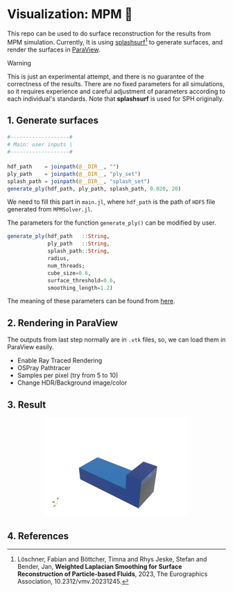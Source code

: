 # Visualization: MPM 🎨

This repo can be used to do surface reconstruction for the results from MPM simulation. Currently,
It is using [splashsurf](https://github.com/InteractiveComputerGraphics/splashsurf)[^1] to generate surfaces, and render the surfaces in [ParaView](https://www.paraview.org/download/). 

> [!WARNING]
> This is just an experimental attempt, and there is no guarantee of the correctness of the results. There are no fixed parameters for all simulations, so it requires experience and careful adjustment of parameters according to each individual's standards. Note that **splashsurf** is used for SPH originally.

## 1. Generate surfaces

```julia
#-------------------#
# Main: user inputs |
#-------------------#

hdf_path    = joinpath(@__DIR__, "")
ply_path    = joinpath(@__DIR__, "ply_set")
splash_path = joinpath(@__DIR__, "splash_set")
generate_ply(hdf_path, ply_path, splash_path, 0.020, 20)
```

We need to fill this part in `main.jl`, where `hdf_path` is the path of `HDF5` file generated from `MPMSolver.jl`. 

The parameters for the function `generate_ply()` can be modified by user.

```julia
generate_ply(hdf_path   ::String, 
             ply_path   ::String, 
             splash_path::String, 
             radius,
             num_threads;
             cube_size=0.6,
             surface_threshold=0.6, 
             smoothing_length=1.2)
```

The meaning of these parameters can be found from [here](https://github.com/InteractiveComputerGraphics/splashsurf?tab=readme-ov-file#all-command-line-options).

## 2. Rendering in ParaView

The outputs from last step normally are in `.vtk` files, so, we can load them in ParaView easily. 

- Enable Ray Traced Rendering
- OSPray Pathtracer
- Samples per pixel (try from 5 to 10)
- Change HDR/Background image/color

## 3. Result

<p align="center">
    <img width="66%" src="./assets/1.gif" alt="result">
</p>

## 4. References
[^1]: Löschner, Fabian and Böttcher, Timna and Rhys Jeske, Stefan and Bender, Jan, **Weighted Laplacian Smoothing for Surface Reconstruction of Particle-based Fluids**, 2023, The Eurographics Association, 10.2312/vmv.20231245.
